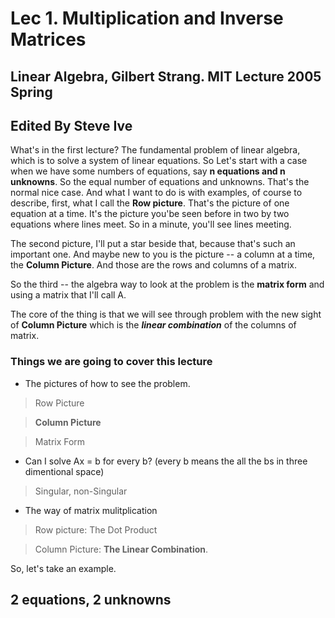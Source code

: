 # Lec 1. Multiplication and Inverse Matrices

## Linear Algebra, Gilbert Strang. MIT Lecture 2005 Spring

## Edited By Steve Ive

What's in the first lecture? The fundamental problem of linear algebra, which is to solve a system of linear equations. So Let's start with a case when we have some numbers of equations, say **n equations and n unknowns**. So the equal number of equations and unknowns. That's the normal nice case. And what I want to do is with examples, of course to describe, first, what I call the **Row picture**. That's the picture of one equation at a time. It's the picture you'be seen before in two by two equations where lines meet. So in a minute, you'll see lines meeting. 

The second picture, I'll put a star beside that, because that's such an important one. And maybe new to you is the picture -- a column at a time, the **Column Picture**. And those are the rows and columns of a matrix.

So the third -- the algebra way to look at the problem is the **matrix form** and using a matrix that I'll call A.

The core of the thing is that we will see through problem with the new sight of **Column Picture** which is the ***linear combination*** of the columns of matrix.

### Things we are going to cover this lecture

- The pictures of how to see the problem.

> Row Picture

> **Column Picture**

> Matrix Form

- Can I solve Ax = b for every b? 
(every b means the all the bs in three dimentional space)

> Singular, non-Singular

- The way of matrix mulitplication

> Row picture: The Dot Product

> Column Picture: **The Linear Combination**.


So, let's take an example.

## 2 equations, 2 unknowns


